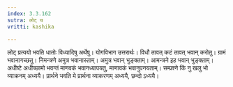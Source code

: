```yaml
---
index: 3.3.162
sutra: लोट् च
vritti: kashika

---
```

लोट् प्रत्ययो भवति धातोः विध्यादिषु अर्थेषु। योगविभाग उत्तरार्थः। विधौ तावत् कटं तावत् भवान् करोतु। ग्रामं भवानागच्छतु। निमन्त्रणे अमुत्र भवानास्ताम्। अमुत्र भवान् भुङ्क्ताम्। आमन्त्रने इह भवान् भुङ्क्ताम्। अधीष्टे अधीच्छामो भवन्तं माणवकं भवानध्यापयतु, माणावकं भवानुपनयताम्। सम्प्रश्ने किं नु खलु भो व्याक्रनम् अध्ययै। प्रार्थने भवति मे प्रार्थना व्याकरणम् अध्ययै, छन्दो ऽध्ययै।